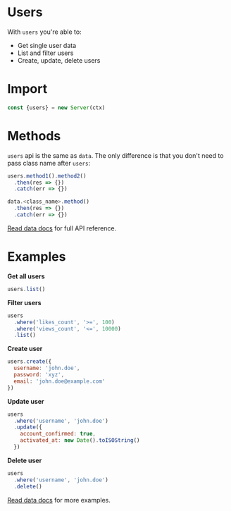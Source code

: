 # Users

With `users` you're able to:
- Get single user data
- List and filter users
- Create, update, delete users

# Import

```js
const {users} = new Server(ctx)
```

# Methods

`users` api is the same as `data`. The only difference is that you don't need to pass class name after `users`:

```js
users.method1().method2()
  .then(res => {})
  .catch(err => {})

data.<class_name>.method()
  .then(res => {})
  .catch(err => {})
```

[Read data docs](/docs/data.md) for full API reference.

# Examples

**Get all users**

```js
users.list()
```

**Filter users**

```js
users
  .where('likes_count', '>=', 100)
  .where('views_count', '<=', 10000)
  .list()
```

**Create user**

```js
users.create({
  username: 'john.doe',
  password: 'xyz',
  email: 'john.doe@example.com'
})
```

**Update user**

```js
users
  .where('username', 'john.doe')
  .update({
    account_confirmed: true,
    activated_at: new Date().toISOString()
  })
```

**Delete user**

```js
users
  .where('username', 'john.doe')
  .delete()
```

[Read data docs](/docs/data.md) for more examples.
